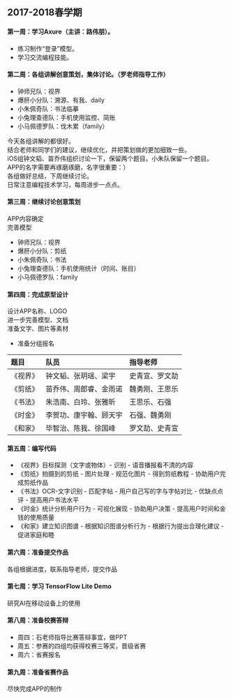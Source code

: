 ## 2017-2018春学期
#### 第一周：学习Axure（主讲：路伟朋）。
- 练习制作“登录”模型。
- 学习交流编程技能。
#### 第二周：各组讲解创意策划，集体讨论。（罗老师指导工作）
- 钟师兄队：视界
- 爆肝小分队：溯源、有我、daily
- 小朱佩奇队：书法临摹
- 小兔理查德队：手机使用监控、简账
- 小马佩德罗队：伐木累（family）

今天各组讲解的都很好。<br>
结合老师和同学们的建议，继续优化，并把策划做的更加细致一些。<br>
iOS组钟文韬、苗乔伟组织讨论一下，保留两个题目。小朱队保留一个题目。<br>
APP的名字需要再琢磨琢磨，名字很重要：）<br>
各组做好总结，下周继续讨论。<br>
日常注意编程技术学习，每周进步一点点。
#### 第三周：继续讨论创意策划
APP内容确定<br>
完善模型<br>
- 钟师兄队：视界
- 爆肝小分队：剪纸
- 小朱佩奇队：书法
- 小兔理查德队：手机使用统计（时间、账目）
- 小马佩德罗队：family
#### 第四周：完成原型设计
设计APP名称、LOGO<br>
进一步完善模型、文档<br>
准备文字、图片等素材<br>
- 准备分组报名

| 题目 | 队员 | 指导老师 |
| :--- | :--- | :--- |
|《视界》| 钟文韬、张玥瑶、梁宇 |史青宣、罗文劼 |
|《剪纸》| 苗乔伟、周郎睿、金雨诺 | 魏勇刚、王思乐|
|《书法》| 朱浩南、白玲、张雅昕|  王思乐、石强|
|《时金》| 李贺功、康宇翰、顾天宇 | 石强、魏勇刚|
|《和家》| 毕智治、陈我、徐国峰 | 罗文劼、史青宣|

#### 第五周：编写代码
- 《视界》目标探测（文字或物体）- 识别 - 语音播报看不清的内容
- 《剪纸》拍摄到的剪纸 - 图片处理 - 规范化图片 - 得到剪纸教程 - 协助用户完成剪纸作品
- 《书法》OCR-文字识别 - 匹配字帖 - 用户自己写的字与字帖对比 - 优缺点点评 - 提高用户书法水平
- 《时金》统计分析用户行为 - 可视化展现 - 协助用户决策 - 提高用户时间和金钱的使用质量
- 《和家》建立知识图谱 - 根据知识图谱分析行为 - 根据行为提出合理化建议 - 促进家庭和睦

#### 第六周：准备提交作品
各组根据进度，联系指导老师，提交作品

#### 第七周：学习 TensorFlow Lite Demo
研究AI在移动设备上的使用

#### 第八周：准备校赛答辩
- 周四：石老师指导比赛答辩事宜，做PPT
- 周五：参赛的四组均获得校赛三等奖，晋级省赛
- 周六：省赛报名

#### 第九周：准备省赛作品
尽快完成APP的制作

